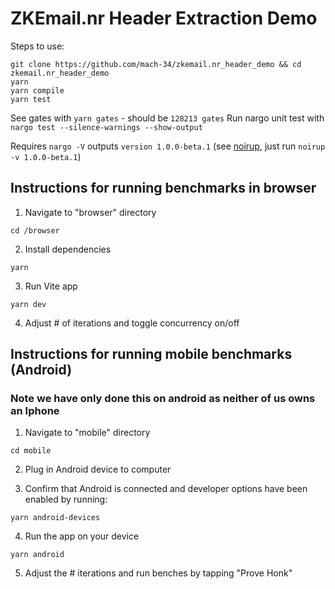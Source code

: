 # ZKEmail.nr Header Extraction Demo

Steps to use:
```console
git clone https://github.com/mach-34/zkemail.nr_header_demo && cd zkemail.nr_header_demo
yarn
yarn compile
yarn test
```

See gates with `yarn gates` - should be `128213 gates`
Run nargo unit test with `nargo test --silence-warnings --show-output`

Requires `nargo -V` outputs `version 1.0.0-beta.1` (see [noirup](https://github.com/noir-lang/noirup), just run `noirup -v 1.0.0-beta.1`)

## Instructions for running benchmarks in browser

1. Navigate to "browser" directory
```
cd /browser
```

2. Install dependencies
```
yarn 
```

3. Run Vite app
```
yarn dev
```

4. Adjust # of iterations and toggle concurrency on/off

## Instructions for running mobile benchmarks (Android)
### Note we have only done this on android as neither of us owns an Iphone

1. Navigate to "mobile" directory
```
cd mobile
```

2. Plug in Android device to computer

3. Confirm that Android is connected and developer options have been enabled by running:
```
yarn android-devices
```

4. Run the app on your device
```
yarn android
```

5. Adjust the # iterations and run benches by tapping "Prove Honk" 

